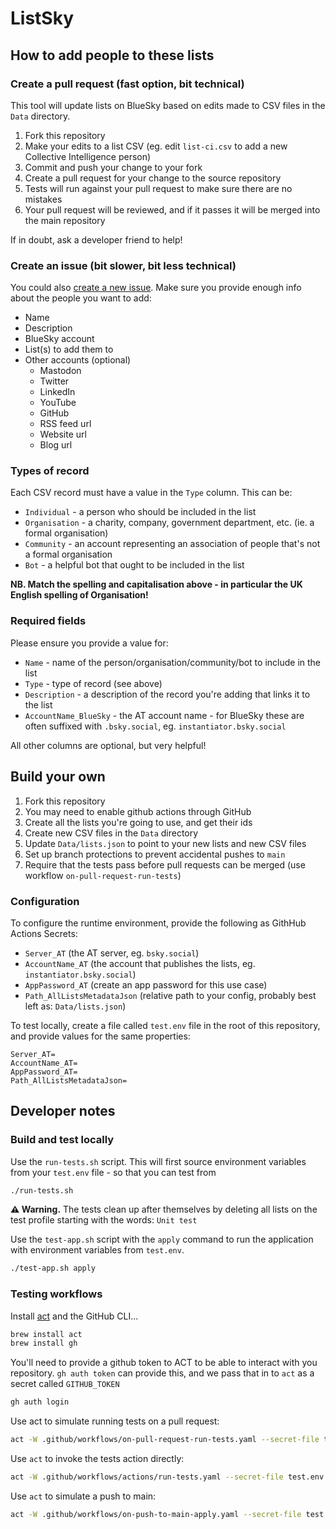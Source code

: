 # ListSky

## How to add people to these lists

### Create a pull request (fast option, bit technical)

This tool will update lists on BlueSky based on edits made to CSV files in the `Data` directory.

1. Fork this repository
1. Make your edits to a list CSV (eg. edit `list-ci.csv` to add a new Collective Intelligence person)
1. Commit and push your change to your fork
1. Create a pull request for your change to the source repository
1. Tests will run against your pull request to make sure there are no mistakes
1. Your pull request will be reviewed, and if it passes it will be merged into the main repository

If in doubt, ask a developer friend to help!

### Create an issue (bit slower, bit less technical)

You could also [create a new issue](https://github.com/instantiator/listsky/issues/new/choose). Make sure you provide enough info about the people you want to add:

* Name
* Description
* BlueSky account
* List(s) to add them to
* Other accounts (optional)
  * Mastodon
  * Twitter
  * LinkedIn
  * YouTube
  * GitHub
  * RSS feed url
  * Website url
  * Blog url

### Types of record

Each CSV record must have a value in the `Type` column. This can be:

* `Individual` - a person who should be included in the list
* `Organisation` - a charity, company, government department, etc. (ie. a formal organisation)
* `Community` - an account representing an association of people that's not a formal organisation
* `Bot` - a helpful bot that ought to be included in the list

**NB. Match the spelling and capitalisation above - in particular the UK English spelling of Organisation!**

### Required fields

Please ensure you provide a value for:

* `Name` - name of the person/organisation/community/bot to include in the list
* `Type` - type of record (see above)
* `Description` - a description of the record you're adding that links it to the list
* `AccountName_BlueSky` - the AT account name - for BlueSky these are often suffixed with `.bsky.social`, eg. `instantiator.bsky.social`

All other columns are optional, but very helpful!

## Build your own

1. Fork this repository
1. You may need to enable github actions through GitHub
1. Create all the lists you're going to use, and get their ids
1. Create new CSV files in the `Data` directory
1. Update `Data/lists.json` to point to your new lists and new CSV files
1. Set up branch protections to prevent accidental pushes to `main`
1. Require that the tests pass before pull requests can be merged (use workflow `on-pull-request-run-tests`)

### Configuration

To configure the runtime environment, provide the following as GithHub Actions Secrets:

* `Server_AT` (the AT server, eg. `bsky.social`)
* `AccountName_AT` (the account that publishes the lists, eg. `instantiator.bsky.social`)
* `AppPassword_AT` (create an app password for this use case)
* `Path_AllListsMetadataJson` (relative path to your config, probably best left as: `Data/lists.json`)

To test locally, create a file called `test.env` file in the root of this repository, and provide values for the same properties:

```env
Server_AT=
AccountName_AT=
AppPassword_AT=
Path_AllListsMetadataJson=
```

## Developer notes

### Build and test locally

Use the `run-tests.sh` script. This will first source environment variables from your `test.env` file - so that you can test from 

```bash
./run-tests.sh
```

**⚠️ Warning.** The tests clean up after themselves by deleting all lists on the test profile starting with the words: `Unit test`

Use the `test-app.sh` script with the `apply` command to run the application with environment variables from `test.env`.

```bash
./test-app.sh apply
```

### Testing workflows

Install [act](https://nektosact.com/installation/index.html) and the GitHub CLI...


```bash
brew install act
brew install gh
```

You'll need to provide a github token to ACT to be able to interact with you repository. `gh auth token` can provide this, and we pass that in to `act` as a secret called `GITHUB_TOKEN`

```bash
gh auth login
```

Use act to simulate running tests on a pull request:

```bash
act -W .github/workflows/on-pull-request-run-tests.yaml --secret-file test.env -s GITHUB_TOKEN="$(gh auth token)" -j "on-pull-request-run-tests"
```

Use `act` to invoke the tests action directly:

```bash
act -W .github/workflows/actions/run-tests.yaml --secret-file test.env -s GITHUB_TOKEN="$(gh auth token)" -j "run-listsky-tests"
```

Use `act` to simulate a push to main:

```bash
act -W .github/workflows/on-push-to-main-apply.yaml --secret-file test.env -s GITHUB_TOKEN="$(gh auth token)" -j "on-push-to-main-apply"
```
